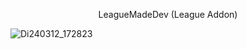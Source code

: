 <p align="center">
LeagueMadeDev (League Addon)

    
 ![Di240312_172823](https://github.com/YsnKey/Leaguemadedev/assets/79665934/32caed74-f95e-4427-8aa1-d7b8a4badb77)

</p>
